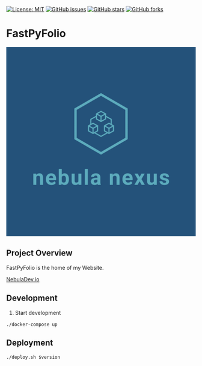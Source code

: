 [![License: MIT](https://img.shields.io/badge/License-MIT-yellow.svg)](LICENSE)
[![GitHub issues](https://img.shields.io/github/issues/subaquatic-pierre/fastpyfolio.svg)](https://github.com/subaquatic-pierre/fastpyfolio/issues)
[![GitHub stars](https://img.shields.io/github/stars/subaquatic-pierre/fastpyfolio.svg)](https://github.com/subaquatic-pierre/fastpyfolio/stargazers)
[![GitHub forks](https://img.shields.io/github/forks/subaquatic-pierre/fastpyfolio.svg)](https://github.com/subaquatic-pierre/fastpyfolio/network)

# FastPyFolio

![Kube Starter Logo](.github/logo.png)

## Project Overview

FastPyFolio is the home of my Website.

[NebulaDev.io](https://www.nebuladev.io)

## Development

1. Start development

```
./docker-compose up
```

## Deployment

```
./deploy.sh $version
```
